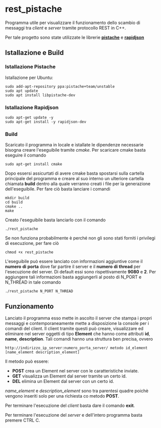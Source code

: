 # rest_pistache

Programma utile per visualizzare il funzionamento dello scambio di messaggi tra *client* e *server* tramite protocollo REST in C++.

Per tale progetto sono state utilizzate le librerie [**pistache**](https://github.com/pistacheio/pistache) e [**rapidjson**](https://github.com/Tencent/rapidjson/)

## Istallazione e Build
### Istallazione Pistache

Istallazione per Ubuntu:
```
sudo add-apt-repository ppa:pistache+team/unstable
sudo apt update
sudo apt install libpistache-dev
```

### Istallazione Rapidjson

```
sudo apt-get update -y
sudo apt-get install -y rapidjson-dev
```

### Build
Scaricato il programma in locale e istallate le dipendenze necessarie bisogna creare l'eseguibile tramite *cmake*.
Per scaricare cmake basta eseguire il comando
```
sudo apt-get install cmake
```
Dopo essersi assicurtati di avere cmake basta spostarsi sulla cartella principale del programma e creare al suo interno un ulteriore cartella chiamata **build** 
dentro alla quale verranno creati i file per la generazione dell'eseguibile. Per fare ciò basta lanciare i comandi
```
mkdir build
cd build
cmake ..
make
```
Creato l'eseguibile basta lanciarlo con il comando
```
./rest_pistache
```
Se non funziona probabilmente è perché non gli sono stati forniti i privilegi di esecuzione, per fare ciò
```
chmod +x rest_pistache
```
L'eseguibile può essere lanciato con informazioni aggiuntive come il **numero** **di** **porta** dove far partire il server e il **numero** **di** **thread** 
per l'esecuzione del server. Di default essi sono rispettivamente **9080** e **2**. Per aggiungere tali informazioni basta aggiungerli al posto di N_PORT e 
N_THREAD in tale comando
```
./rest_pistache N_PORT N_THREAD
```

## Funzionamento
Lanciato il programma esso mette in ascolto il server che stampa i propri messaggi e contemporaneamente mette a disposizione la console per i comandi del client.
Il client tramite questi può creare, visualizzare ed eliminare nel server oggetti di tipo **Element** che hanno come attributi **id**, **name**, **description**.
Tali comandi hanno una struttura ben precisa, ovvero
```
http://indirizzo_ip_server:numero_porta_server/ metodo id_element [name_element description_element]
```
Il metodo può essere:
- **POST** crea un Element nel server con le caratteristiche inviate.
- **GET** visualizza un Element dal server tramite un certo id.
- **DEL** elimina un Element dal server con un certo id.

*name_element* e *description_element* sono tra parentesi quadre poichè vengono inseriti solo per una richiesta co metodo **POST**.

Per terminare l'esecuzione del *client* basta dare il comando **exit**.

Per terminare l'esecuzione del *server* e dell'intero programma basta premere CTRL C.
